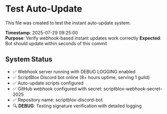 # Test Auto-Update

This file was created to test the instant auto-update system.

**Timestamp**: 2025-07-29 09:25:00  
**Purpose**: Verify webhook-based instant updates work correctly
**Expected**: Bot should update within seconds of this commit

## System Status
- ✅ Webhook server running with DEBUG LOGGING enabled
- ✅ ScriptBlox Discord bot online (8+ hours uptime, serving 1 guild)  
- ✅ Auto-update scripts configured
- ✅ GitHub webhook configured with secret: scriptblox-webhook-secret-2025
- ✅ Repository name: scriptblox-discord-bot
- 🔍 **DEBUG**: Testing signature verification with detailed logging
